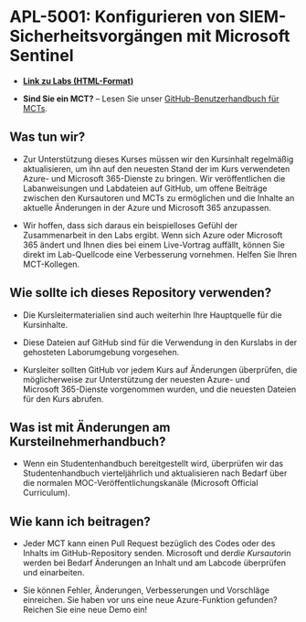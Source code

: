 # APL-5001: Konfigurieren von SIEM-Sicherheitsvorgängen mit Microsoft Sentinel

- **[Link zu Labs (HTML-Format)]( https://microsoftlearning.github.io/APL-5001-configure-siem-security-operations-using-microsoft-sentinel/)**

- **Sind Sie ein MCT?** – Lesen Sie unser [GitHub-Benutzerhandbuch für MCTs](https://microsoftlearning.github.io/MCT-User-Guide/).

## Was tun wir?

- Zur Unterstützung dieses Kurses müssen wir den Kursinhalt regelmäßig aktualisieren, um ihn auf den neuesten Stand der im Kurs verwendeten Azure- und Microsoft 365-Dienste zu bringen. Wir veröffentlichen die Labanweisungen und Labdateien auf GitHub, um offene Beiträge zwischen den Kursautoren und MCTs zu ermöglichen und die Inhalte an aktuelle Änderungen in der Azure und Microsoft 365 anzupassen.

- Wir hoffen, dass sich daraus ein beispielloses Gefühl der Zusammenarbeit in den Labs ergibt. Wenn sich Azure oder Microsoft 365 ändert und Ihnen dies bei einem Live-Vortrag auffällt, können Sie direkt im Lab-Quellcode eine Verbesserung vornehmen. Helfen Sie Ihren MCT-Kollegen.

## Wie sollte ich dieses Repository verwenden?

- Die Kursleitermaterialien sind auch weiterhin Ihre Hauptquelle für die Kursinhalte.

- Diese Dateien auf GitHub sind für die Verwendung in den Kurslabs in der gehosteten Laborumgebung vorgesehen.

- Kursleiter sollten GitHub vor jedem Kurs auf Änderungen überprüfen, die möglicherweise zur Unterstützung der neuesten Azure- und Microsoft 365-Dienste vorgenommen wurden, und die neuesten Dateien für den Kurs abrufen.

## Was ist mit Änderungen am Kursteilnehmerhandbuch?

- Wenn ein Studentenhandbuch bereitgestellt wird, überprüfen wir das Studentenhandbuch vierteljährlich und aktualisieren nach Bedarf über die normalen MOC-Veröffentlichungskanäle (Microsoft Official Curriculum).

## Wie kann ich beitragen?

- Jeder MCT kann einen Pull Request bezüglich des Codes oder des Inhalts im GitHub-Repository senden. Microsoft und der*die Kursautor*in werden bei Bedarf Änderungen an Inhalt und am Labcode überprüfen und einarbeiten.

- Sie können Fehler, Änderungen, Verbesserungen und Vorschläge einreichen. Sie haben vor uns eine neue Azure-Funktion gefunden? Reichen Sie eine neue Demo ein!
